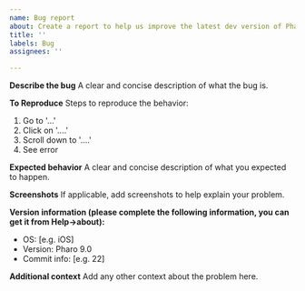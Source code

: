 ```yaml
---
name: Bug report
about: Create a report to help us improve the latest dev version of Pharo
title: ''
labels: Bug
assignees: ''

---
```


**Describe the bug**
A clear and concise description of what the bug is.

**To Reproduce**
Steps to reproduce the behavior:
1. Go to '...'
2. Click on '....'
3. Scroll down to '....'
4. See error

**Expected behavior**
A clear and concise description of what you expected to happen.

**Screenshots**
If applicable, add screenshots to help explain your problem.

**Version information (please complete the following information, you can get it from Help->about):**
 - OS: [e.g. iOS]
 - Version: Pharo 9.0
 - Commit info: [e.g. 22]

**Additional context**
Add any other context about the problem here.
